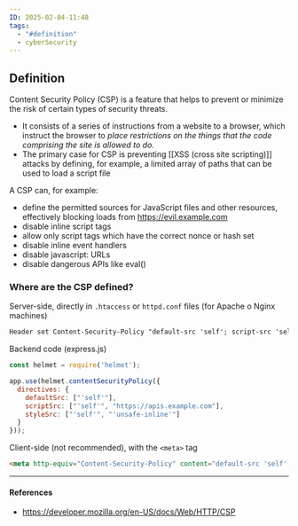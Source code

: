 ```yaml
---
ID: 2025-02-04-11:48
tags:
  - "#definition"
  - cyberSecurity
---
```

## Definition

Content Security Policy (CSP) is a feature that helps to prevent or minimize the risk of certain types of security threats.
- It consists of a series of instructions from a website to a browser, which instruct the browser to *place restrictions on the things that the code comprising the site is allowed to do.*
- The primary case for CSP is preventing [[XSS (cross site scripting)]] attacks by defining, for example, a limited array of paths that can be used to load a script file

A CSP can, for example:
- define the permitted sources for JavaScript files and other resources, effectively blocking loads from https://evil.example.com
- disable inline script tags
- allow only script tags which have the correct nonce or hash set
- disable inline event handlers
- disable javascript: URLs
- disable dangerous APIs like eval()

### Where are the CSP defined?

Server-side, directly in `.htaccess` or `httpd.conf` files (for Apache o Nginx machines)

```txt
Header set Content-Security-Policy "default-src 'self'; script-src 'self' https://apis.example.com; style-src 'self' 'unsafe-inline';"
```


Backend code (express.js)

```Node.js
const helmet = require('helmet');

app.use(helmet.contentSecurityPolicy({
  directives: {
    defaultSrc: ["'self'"],
    scriptSrc: ["'self'", "https://apis.example.com"],
    styleSrc: ["'self'", "'unsafe-inline'"]
  }
}));
```

Client-side (not recommended), with the `<meta>` tag
  
```HTML
<meta http-equiv="Content-Security-Policy" content="default-src 'self'; script-src 'self' https://apis.example.com; style-src 'self' 'unsafe-inline';">
```

---
#### References
- https://developer.mozilla.org/en-US/docs/Web/HTTP/CSP

